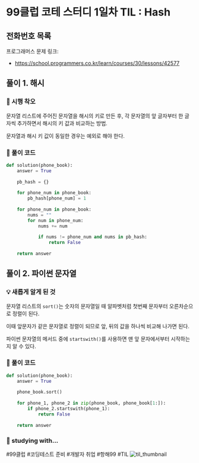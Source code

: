 # 99클럽 코테 스터디 1일차 TIL : Hash

## 전화번호 목록
프로그래머스 문제 링크:
- https://school.programmers.co.kr/learn/courses/30/lessons/42577


## 풀이 1. 해시

### 🤔 시행 착오
문자열 리스트에 주어진 문자열을 해시의 키로 만든 후, 각 문자열의 앞 글자부터 한 글자씩 추가하면서 해시의 키 값과 비교하는 방법.

문자열과 해시 키 값이 동일한 경우는 예외로 해야 한다.

### 🎉 풀이 코드
```python
def solution(phone_book):
    answer = True
    
    pb_hash = {}
    
    for phone_num in phone_book:
        pb_hash[phone_num] = 1
        
    for phone_num in phone_book:
        nums = ""
        for num in phone_num:
            nums += num
            
            if nums != phone_num and nums in pb_hash:
                return False
    
    return answer

```
## 풀이 2. 파이썬 문자열

### 💡 새롭게 알게 된 것
문자열 리스트의 ```sort()```는 숫자의 문자열일 때 알파벳처럼 첫번째 문자부터 오른차순으로 정렬이 된다.

이때 앞문자가 같은 문자열로 정렬이 되므로 앞, 뒤의 값을 하나씩 비교해 나가면 된다.

파이썬 문자열의 메서드 중에 ```startswith()```를 사용하면 맨 앞 문자에서부터 시작하는지 알 수 있다.

### 🎉 풀이 코드
```python
def solution(phone_book):
    answer = True
    
    phone_book.sort()
    
    for phone_1, phone_2 in zip(phone_book, phone_book[1:]):
        if phone_2.startswith(phone_1):
            return False
    
    return answer
```

### 🏃 studying with...
#99클럽 #코딩테스트 준비 #개발자 취업 #항해99 #TIL
![til_thumbnail](./img/기본형1_python.png)
